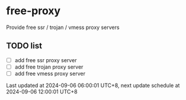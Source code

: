 
# free-proxy
Provide free ssr / trojan / vmess proxy servers


## TODO list
- [ ] add free ssr proxy server
- [ ] add free trojan proxy server
- [ ] add free vmess proxy server

Last updated at 2024-09-06 06:00:01 UTC+8, next update schedule at 2024-09-06 12:00:01 UTC+8

